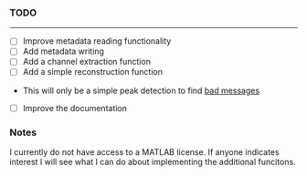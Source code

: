 ### TODO

---

- [ ] Improve metadata reading functionality
- [ ] Add metadata writing
- [ ] Add a channel extraction function
- [ ] Add a simple reconstruction function
- This will only be a simple peak detection to find [bad messages](https://www.opensourceinstruments.com/Electronics/A3017/SCT.html#Bad%20Messages)
- [ ] Improve the documentation

### Notes
I currently do not have access to a MATLAB license. If anyone indicates interest I will see what I can do about implementing the additional funcitons.
